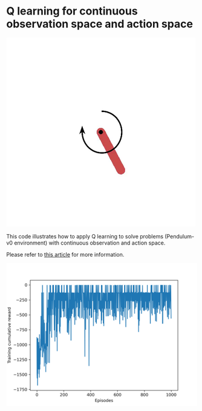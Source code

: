 # Q learning for continuous observation space and action space

![pendulum](plots/pendulum.gif)

This code illustrates how to apply Q learning to solve problems (Pendulum-v0 environment) with continuous observation and action space.

Please refer to [this article](https://www.datasparked.com/reinforcement%20learning/Q-learning-for-continuous-state-problems/) for more information.

![Qlearning_pendulum](plots/Qlearning_pendulum.png)
